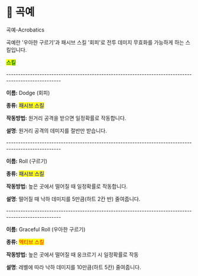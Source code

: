 # 🦘 곡예

곡예-Acrobatics



곡예란 '우아한 구르기'과 패시브 스킬 '회피'로 전투 데미지 무효화를 가능하게 하는 스킬입니다.



<mark style="color:green;">**스킬**</mark>

\-----------------------------------------------------------------------------------------------------

**이름:** Dodge (회피)

**종류:** <mark style="color:blue;">패시브 스킬</mark>

**작동방법:** 원거리 공격을 받으면 일정확률로 작동합니다.

**설명**: 원거리 공격의 데미지를 절반만 받습니다.

\-----------------------------------------------------------------------------------------------------

**이름:** Roll (구르기)

**종류:** <mark style="color:blue;">패시브 스킬</mark>

**작동방법:** 높은 곳에서 떨어질 때 일정확률로 작동합니다.

**설명**: 떨어질 때 낙하 데미지를 5만큼(하트 2칸 반) 줄여줍니다.

\-----------------------------------------------------------------------------------------------------

**이름:** Graceful Roll (우아한 구르기)

**종류:** <mark style="color:red;">엑티브 스킬</mark>

**작동방법:** 높은 곳에서 떨어질 때 웅크르기 시 일정확률로 작동

**설명**: 레벨에 따라 낙하 데미지를 10만큼(하트 5칸) 줄여줍니다.
